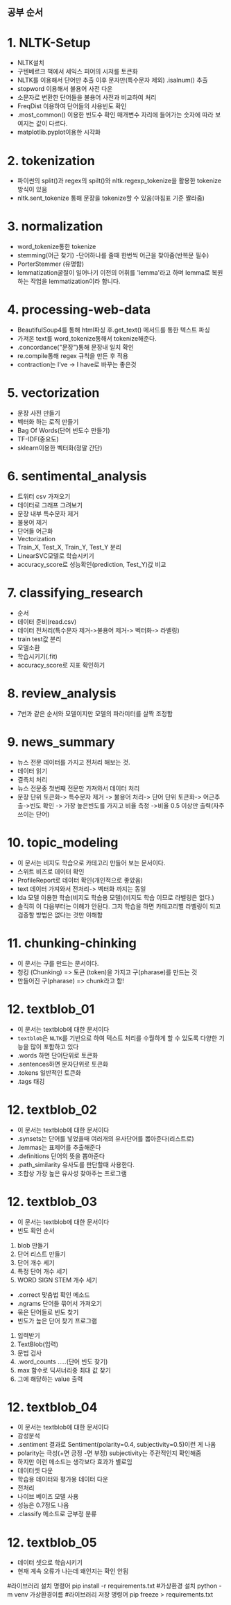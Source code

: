 ## 공부 순서
# 1. NLTK-Setup
- NLTK설치
- 구텐베르크 책에서 세익스 피어의 시저를 토큰화
- NLTK를 이용해서 단어만 추출 이후 문자만(특수문자 제외) .isalnum() 추출
- stopword 이용해서 불용어 사전 다운
- 소문자로 변환한 단어들을 불용어 사전과 비교하여 처리
- FreqDist 이용하여 단어들의 사용빈도 확인
- .most_common() 이용한 빈도수 확인 매개변수 자리에 들어가는 숫자에 따라 보여지는 값이 다르다.
- matplotlib.pyplot이용한 시각화
# 2. tokenization
- 파이썬의 split()과  regex의 spilt()와 nltk.regexp_tokenize을 활용한 tokenize방식이 있음
- nltk.sent_tokenize 통해 문장을 tokenize할 수 있음(마침표 기준 짤라줌)
# 3. normalization
- word_tokenize통한 tokenize
- stemming(어근 찾기) -단어하나를 줄때 한번씩 어근을 찾아줌(반복문 필수)
- PorterStemmer (유명함)
- lemmatization굴절이 일어나기 이전의 어휘를 'lemma'라고 하며 lemma로 복원하는 작업을 lemmatization이라 합니다.
# 4. processing-web-data
- BeautifulSoup4를 통해 html파싱 후.get_text() 메서드를 통한 텍스트 파싱
- 가져온 text를 word_tokenize통해서 tokenize해준다.
- .concordance("문장")통해 문장내 일치 확인
- re.compile통해 regex 규칙을 만든 후 적용
- contraction는 I’ve -> I have로 바꾸는 좋은것
# 5. vectorization
- 문장 사전 만들기
- 벡터화 하는 로직 만들기
- Bag Of Words(단어 빈도수 만들기)
- TF-IDF(중요도)
- sklearn이용한 벡터화(정말 간단)
# 6. sentimental_analysis
- 트위터 csv 가져오기
- 데이터로 그래프 그려보기
- 문장 내부 특수문자 제거
- 불용어 제거
- 단어들 어근화
- Vectorization
- Train_X, Test_X, Train_Y, Test_Y 분리
- LinearSVC모델로 학습시키기
- accuracy_score로 성능확인(prediction, Test_Y)값 비교
# 7. classifying_research
- 순서 
-  데이터 준비(read.csv)
-  데이터 전처리(특수문자 제거->불용어 제거-> 벡터화-> 라벨링)
-  train test값 분리
-  모델소환
-  학습시키기(.fit)
-  accuracy_score로 지표 확인하기
# 8. review_analysis
- 7번과 같은 순서와 모델이지만 모델의 파라미터를 살짝 조정함
# 9. news_summary
- 뉴스 전문 데이터를 가지고 전처리 해보는 것.
- 데이터 읽기
- 결측치 처리
- 뉴스 전문중 첫번째 전문만 가져와서 데이터 처리
- 문장 단위 토큰화-> 특수문자 제거 -> 불용어 처리-> 단어 단위 토큰화-> 어근추출->빈도 확인 -> 가장 높은빈도를 가지고 비율 측정 ->비율 0.5 이상만 출력(자주 쓰이는 단어)
# 10. topic_modeling
- 이 문서는 비지도 학습으로 카테고리 만들어 보는 문서이다.
- 스위트 비즈로 데이터 확인
- ProfileReport로 데이터 확인(개인적으로 좋았음)
- text 데이터 가져와서 전처리-> 벡터화 까지는 동일
- lda 모델 이용한 학습(비지도 학습용 모델)(비지도 학습 이므로 라벨링은 없다.)
- 솔직히 이 다음부터는 이해가 안된다. 그저 학습을 하면 카테고리별 라벨링이 되고 검증할 방법은 없다는 것만 이해함

# 11. chunking-chinking
- 이 문서는 구를 만드는 문서이다.
- 청킹 (Chunking) => 토큰 (token)을 가지고 구(pharase)를 만드는 것
- 만들어진 구(pharase) => chunk라고 함!

# 12. textblob_01
- 이 문서는 textblob에 대한 문서이다
- `textblob`은 `NLTK`를 기반으로 하여 텍스트 처리를 수월하게 할 수 있도록 다양한 기능을 많이 포함하고 있다
- .words 하면 단어단위로 토큰화
- .sentences하면 문자단위로 토큰화
- .tokens 일반적인 토큰화
- .tags 태깅

# 12. textblob_02
- 이 문서는 textblob에 대한 문서이다
- .synsets는 단어를 넣었을때 여러개의 유사단어를 뽑아준다(리스트로)
- .lemmas는 표제어를 추출해준다
- .definitions 단어의 뜻을 뽑아준다
- .path_similarity 유사도를 판단할때 사용한다.
- 조합상 가장 높은 유사성 찾아주는 프로그램

# 12. textblob_03
- 이 문서는 textblob에 대한 문서이다
- 빈도 확인 순서
1. blob 만들기
2. 단어 리스트 만들기
3. 단어 개수 세기
4. 특정 단어 개수 세기
5. WORD SIGN STEM 개수 세기
- .correct 맞춤법 확인 메소드
- .ngrams 단어들 묶어서 가져오기
- 묶은 단어들로 빈도 찾기
- 빈도가 높은 단어 찾기 프로그램
1. 입력받기
2. TextBlob(입력)
3. 문법 검사
4. .word_counts .....(단어 빈도 찾기)
5. max  함수로 딕셔너리중 최대 값 찾기
6. 그에 해당하는 value 출력

# 12. textblob_04
- 이 문서는 textblob에 대한 문서이다
- 감성분석
- .sentiment 결과로 Sentiment(polarity=0.4, subjectivity=0.5)이런 게 나옴
- polarity는 극성(+면 긍정 -면 부정) subjectivity는 주관적인지 확인해줌
- 하지만 이런 메소드는 생각보다 효과가 별로임
- 데이터셋 다운
- 학습용 데이터와 평가용 데이터 다운
- 전처리
- 나이브 베이즈 모델 사용
- 성능은 0.7정도 나옴
- .classify 메소드로 긍부정 분류 
# 12. textblob_05
- 데이터 셋으로 학습시키기
- 현재 계속 오류가 나는데 왜인지는 확인 안됨


#라이브러리 설치 명령어
pip install -r requirements.txt
#가상환경 설치 
python -m venv 가상환경이름
#라이브러리 저장 명령어
pip freeze > requirements.txt